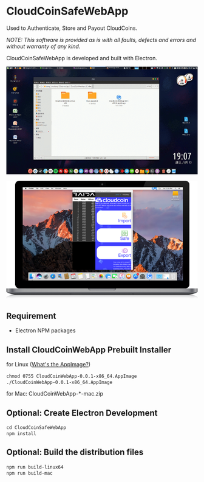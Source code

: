 CloudCoinSafeWebApp
===================
Used to Authenticate, Store and Payout CloudCoins. 

*NOTE: This software is provided as is with all faults, defects and errors and without warranty of any kind.*

CloudCoinSafeWebApp is developed and built with Electron.

![image](https://raw.githubusercontent.com/a-lang/CloudCoinSafeWebApp/master/CloudCoinSafeWebApp_on_Linux.gif)

![image](https://raw.githubusercontent.com/a-lang/CloudCoinSafeWebApp/master/CloudCoinSafeWebApp_on_Mac_2.png)

## Requirement
 * Electron NPM packages

## Install CloudCoinWebApp Prebuilt Installer
for Linux ([What's the AppImage?](http://appimage.org))
```
chmod 0755 CloudCoinWebApp-0.0.1-x86_64.AppImage
./CloudCoinWebApp-0.0.1-x86_64.AppImage
```
for Mac: CloudCoinWebApp-*-mac.zip

## Optional: Create Electron Development
```
cd CloudCoinSafeWebApp
npm install
```

## Optional: Build the distribution files
```
npm run build-linux64
npm run build-mac
```






